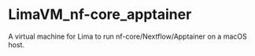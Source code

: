 # LimaVM_nf-core_apptainer
A virtual machine for Lima to run nf-core/Nextflow/Apptainer on a macOS host.
